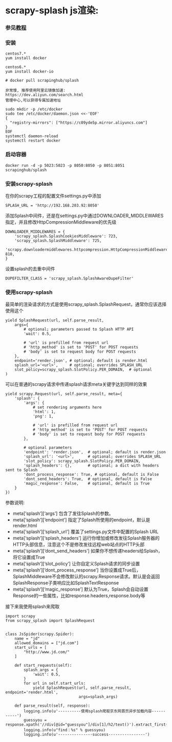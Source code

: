 # scrapy-splash js渲染:

### 参见[教程](http://scrapy-cookbook.readthedocs.io/zh_CN/latest/scrapy-12.html)


### 安装

```
centos7.*
yum install docker

centos6.*
yum install docker-io
```

```
# docker pull scrapinghub/splash

非常慢, 推荐使用阿里云镜像加速:
https://dev.aliyun.com/search.html
管理中心,可以获得专属加速地址

sudo mkdir -p /etc/docker
sudo tee /etc/docker/daemon.json <<-'EOF'
{
  "registry-mirrors": ["https://c09yde5p.mirror.aliyuncs.com"]
}
EOF
systemctl daemon-reload
systemctl restart docker
```

### 启动容器
```
docker run -d -p 5023:5023 -p 8050:8050 -p 8051:8051 scrapinghub/splash
```

### 安装scrapy-splash

在你的scrapy工程的配置文件settings.py中添加

```
SPLASH_URL = 'http://192.168.203.92:8050'
```

添加Splash中间件，还是在settings.py中通过DOWNLOADER_MIDDLEWARES指定，并且修改HttpCompressionMiddleware的优先级

```
DOWNLOADER_MIDDLEWARES = {
    'scrapy_splash.SplashCookiesMiddleware': 723,
    'scrapy_splash.SplashMiddleware': 725,
    'scrapy.downloadermiddlewares.httpcompression.HttpCompressionMiddleware': 810,
}
```

设置splash的去重中间件

```
DUPEFILTER_CLASS = 'scrapy_splash.SplashAwareDupeFilter'
```

### 使用scrapy-splash

最简单的渲染请求的方式是使用scrapy_splash.SplashRequest，通常你应该选择使用这个

```
yield SplashRequest(url, self.parse_result,
    args={
        # optional; parameters passed to Splash HTTP API
        'wait': 0.5,

        # 'url' is prefilled from request url
        # 'http_method' is set to 'POST' for POST requests
        # 'body' is set to request body for POST requests
    },
    endpoint='render.json', # optional; default is render.html
    splash_url='<url>',     # optional; overrides SPLASH_URL
    slot_policy=scrapy_splash.SlotPolicy.PER_DOMAIN,  # optional
)
```

可以在普通的scrapy请求中传递splash请求meta关键字达到同样的效果

```
yield scrapy.Request(url, self.parse_result, meta={
    'splash': {
        'args': {
            # set rendering arguments here
            'html': 1,
            'png': 1,

            # 'url' is prefilled from request url
            # 'http_method' is set to 'POST' for POST requests
            # 'body' is set to request body for POST requests
        },

        # optional parameters
        'endpoint': 'render.json',  # optional; default is render.json
        'splash_url': '<url>',      # optional; overrides SPLASH_URL
        'slot_policy': scrapy_splash.SlotPolicy.PER_DOMAIN,
        'splash_headers': {},       # optional; a dict with headers sent to Splash
        'dont_process_response': True, # optional, default is False
        'dont_send_headers': True,  # optional, default is False
        'magic_response': False,    # optional, default is True
    }
})

```


参数说明:

- meta[‘splash’][‘args’] 包含了发往Splash的参数。
- meta[‘splash’][‘endpoint’] 指定了Splash所使用的endpoint，默认是render.html
- meta[‘splash’][‘splash_url’] 覆盖了settings.py文件中配置的Splash URL
- meta[‘splash’][‘splash_headers’] 运行你增加或修改发往Splash服务器的HTTP头部信息，注意这个不是修改发往远程web站点的HTTP头部
- meta[‘splash’][‘dont_send_headers’] 如果你不想传递headers给Splash，将它设置成True
- meta[‘splash’][‘slot_policy’] 让你自定义Splash请求的同步设置
- meta[‘splash’][‘dont_process_response’] 当你设置成True后，SplashMiddleware不会修改默认的scrapy.Response请求。默认是会返回SplashResponse子类响应比如SplashTextResponse
- meta[‘splash’][‘magic_response’] 默认为True，Splash会自动设置Response的一些属性，比如response.headers,response.body等

接下来我使用splash来爬取

```
import scrapy
from scrapy_splash import SplashRequest


class JsSpider(scrapy.Spider):
    name = "jd"
    allowed_domains = ["jd.com"]
    start_urls = [
        "http://www.jd.com/"
    ]

    def start_requests(self):
        splash_args = {
            'wait': 0.5,
        }
        for url in self.start_urls:
            yield SplashRequest(url, self.parse_result, endpoint='render.html',
                                args=splash_args)

    def parse_result(self, response):
        logging.info(u'----------使用splash爬取京东网首页异步加载内容-----------')
        guessyou = response.xpath('//div[@id="guessyou"]/div[1]/h2/text()').extract_first()
        logging.info(u"find：%s" % guessyou)
        logging.info(u'---------------success----------------')
```